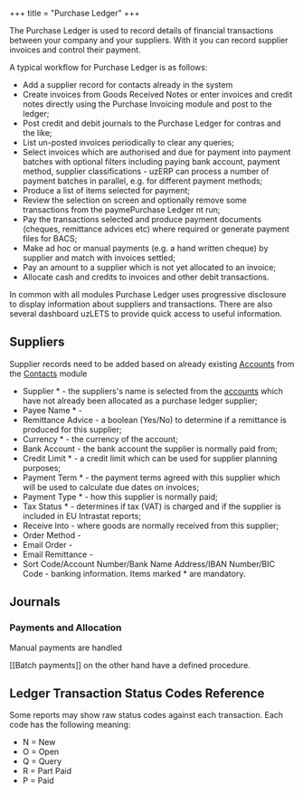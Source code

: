 +++
title = "Purchase Ledger"
+++

The Purchase Ledger is used to record details of financial transactions between your company and your suppliers. With it you can record supplier invoices and control their payment.

A typical workflow for Purchase Ledger is as follows:

* Add a supplier record for contacts already in the system
* Create invoices from Goods Received Notes or enter invoices and credit notes directly using the Purchase Invoicing module and post to the ledger;
* Post credit and debit journals to the Purchase Ledger for contras and the like;
* List un-posted invoices periodically to clear any queries;
* Select invoices which are authorised and due for payment into payment batches with optional filters including paying bank account, payment method, supplier classifications - uzERP can process a number of payment batches in parallel, e.g. for different payment methods;
* Produce a list of items selected for payment;
* Review the selection on screen and optionally remove some transactions from the paymePurchase Ledger nt run;
* Pay the transactions selected and produce payment documents (cheques, remittance advices etc) where required or generate payment files for BACS;
* Make ad hoc or manual payments (e.g. a hand written cheque) by supplier and match with invoices settled;
* Pay an amount to a supplier which is not yet allocated to an invoice;
* Allocate cash and credits to invoices and other debit transactions.

In common with all modules Purchase Ledger uses progressive disclosure to display information about suppliers and transactions. There are also several dashboard uzLETS to provide quick access to useful information.

## Suppliers

Supplier records need to be added based on already existing [Accounts](accounts) from the [Contacts](contacts) module

* Supplier * - the suppliers's name is selected from the [accounts](accounts) which have not already been allocated as a purchase ledger supplier;
* Payee Name * -
* Remittance Advice - a boolean (Yes/No) to determine if a remittance is produced for this supplier;
* Currency * - the currency of the account;
* Bank Account - the bank account the supplier is normally paid from;
* Credit Limit * - a credit limit which can be used for supplier planning purposes;
* Payment Term * - the payment terms agreed with this supplier which will be used to calculate due dates on invoices;
* Payment Type * - how this supplier is normally paid;
* Tax Status * - determines if tax (VAT) is charged and if the supplier is included in EU Intrastat reports;
* Receive Into - where goods are normally received from this supplier;
* Order Method -
* Email Order -
* Email Remittance -
* Sort Code/Account Number/Bank Name Address/IBAN Number/BIC Code - banking information.
Items marked * are mandatory.

## Journals

### Payments and Allocation

Manual payments are handled

[[Batch payments]] on the other hand have a defined procedure.

## Ledger Transaction Status Codes Reference

Some reports may show raw status codes against each transaction. Each code has the following meaning:

* N = New
* O = Open
* Q = Query
* R = Part Paid
* P = Paid
